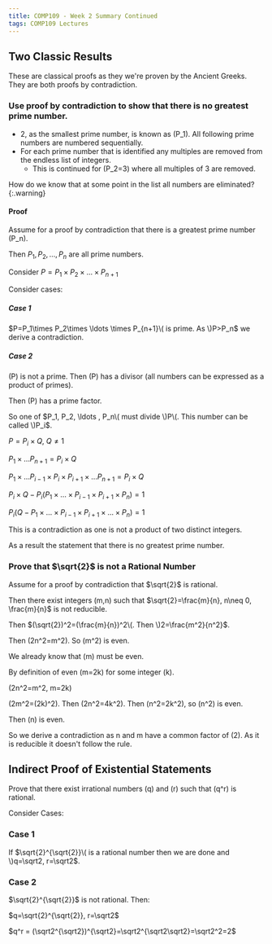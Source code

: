 ```yaml
---
title: COMP109 - Week 2 Summary Continued
tags: COMP109 Lectures
---
```

## Two Classic Results
These are classical proofs as they we're proven by the Ancient Greeks. They are both proofs by contradiction.

### Use proof by contradiction to show that there is no greatest prime number.
* 2, as the smallest prime number, is known as \(P_1\). All following prime numbers are numbered sequentially.
* For each prime number that is identified any multiples are removed from the endless list of integers.
	* This is continued for \(P_2=3\) where all multiples of 3 are removed.
	
How do we know that at some point in the list all numbers are eliminated?
{:.warning}

#### Proof
Assume for a proof by contradiction that there is a greatest prime number \(P_n\).

Then $P_1, P_2, \ldots , P_n$ are all prime numbers.

Consider $P=P_1\times P_2\times \ldots \times P_{n+1}$

Consider cases:

##### Case 1
$P=P_1\times P_2\times \ldots \times P_{n+1}\( is prime. As \)P>P_n$ we derive a contradiction.

##### Case 2
\(P\) is not a prime. Then \(P\) has a divisor (all numbers can be expressed as a product of primes).

Then \(P\) has a prime factor.

So one of $P_1, P_2, \ldots , P_n\( must divide \)P\(. This number can be called \)P_i$. 

$P=P_i\times Q,\ Q\neq 1$ 

$P_1\times\ldots P_{n+1}=P_i\times Q$

$P_1\times\ldots P_{i-1} \times P_i \times P_{i+1} \times\ldots P_{n+1}=P_i\times Q$

$P_i \times Q - P_i (P_1 \times\ldots\times P_{i-1} \times P_{i+1} \times P_n)=1$

$P_i(Q-P_1 \times\ldots\times P_{i-1} \times P_{i+1} \times\ldots\times P_n) = 1$

This is a contradiction as one is not a product of two distinct integers.

As a result the statement that there is no greatest prime number.

### Prove that $\sqrt{2}$ is not a Rational Number
Assume for a proof by contradiction that $\sqrt{2}$ is rational.

Then there exist integers \(m,n\) such that $\sqrt{2}=\frac{m}{n}, n\neq 0, \frac{m}{n}$ is not reducible.

Then $(\sqrt{2})^2=(\frac{m}{n})^2\(. Then \)2=\frac{m^2}{n^2}$.

Then \(2n^2=m^2\). So \(m^2\) is even.

We already know that \(m\) must be even. 

By definition of even \(m=2k\) for some integer \(k\). 

\(2n^2=m^2, m=2k\)

\(2m^2=(2k)^2\). Then \(2n^2=4k^2\). Then \(n^2=2k^2\), so \(n^2\) is even. 

Then \(n\) is even.

So we derive a contradiction as n and m have a common factor of \(2\). As it is reducible it doesn't follow the rule.

## Indirect Proof of Existential Statements
Prove that there exist irrational numbers \(q\) and \(r\) such that \(q^r\) is rational.

Consider Cases:

### Case 1
If $\sqrt{2}^{\sqrt{2}}\( is a rational number then we are done and \)q=\sqrt2, r=\sqrt2$.

### Case 2
$\sqrt{2}^{\sqrt{2}}$ is not rational. Then:

$q=\sqrt{2}^{\sqrt{2}}, r=\sqrt2$

$q^r = (\sqrt2^{\sqrt2})^{\sqrt2}=\sqrt2^{\sqrt2\sqrt2}=\sqrt2^2=2$ 

